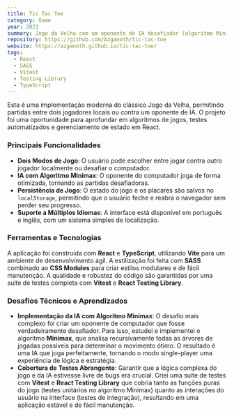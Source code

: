 ```yaml
---
title: Tic Tac Toe
category: Game
year: 2023
summary: Jogo da Velha com um oponente de IA desafiador (algoritmo Minimax).
repository: https://github.com/Azganoth/tic-tac-toe
website: https://azganoth.github.io/tic-tac-toe/
tags:
  - React
  - SASS
  - Vitest
  - Testing Library
  - TypeScript
---
```


Esta é uma implementação moderna do clássico Jogo da Velha, permitindo partidas entre dois jogadores locais ou contra um oponente de IA. O projeto foi uma oportunidade para aprofundar em algoritmos de jogos, testes automatizados e gerenciamento de estado em React.

### Principais Funcionalidades

- **Dois Modos de Jogo**: O usuário pode escolher entre jogar contra outro jogador localmente ou desafiar o computador.
- **IA com Algoritmo Minimax**: O oponente do computador joga de forma otimizada, tornando as partidas desafiadoras.
- **Persistência de Jogo**: O estado do jogo e os placares são salvos no `localStorage`, permitindo que o usuário feche e reabra o navegador sem perder seu progresso.
- **Suporte a Múltiplos Idiomas**: A interface está disponível em português e inglês, com um sistema simples de localização.

### Ferramentas e Tecnologias

A aplicação foi construída com **React** e **TypeScript**, utilizando **Vite** para um ambiente de desenvolvimento ágil. A estilização foi feita com **SASS** combinado ao **CSS Modules** para criar estilos modulares e de fácil manutenção. A qualidade e robustez do código são garantidas por uma suíte de testes completa com **Vitest** e **React Testing Library**.

### Desafios Técnicos e Aprendizados

- **Implementação da IA com Algoritmo Minimax**: O desafio mais complexo foi criar um oponente de computador que fosse verdadeiramente desafiador. Para isso, estudei e implementei o algoritmo **Minimax**, que analisa recursivamente todas as árvores de jogadas possíveis para determinar o movimento ótimo. O resultado é uma IA que joga perfeitamente, tornando o modo single-player uma experiência de lógica e estratégia.
- **Cobertura de Testes Abrangente**: Garantir que a lógica complexa do jogo e da IA estivesse livre de bugs era crucial. Criei uma suíte de testes com **Vitest** e **React Testing Library** que cobria tanto as funções puras do jogo (testes unitários no algoritmo Minimax) quanto as interações do usuário na interface (testes de integração), resultando em uma aplicação estável e de fácil manutenção.
